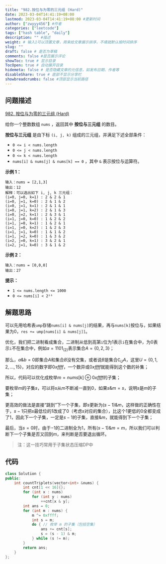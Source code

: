 ```yaml
---
title: "982.按位与为零的三元组 (Hard)"
date: 2023-03-04T14:41:19+08:00
lastmod: 2023-03-04T14:41:19+08:00 #更新时间
author: ["zwyyy456"] #作者
categories: ["leetcode"]
tags: ["hash table", "daily"]
description: "" #描述
weight: # 输入1可以顶置文章，用来给文章展示排序，不填就默认按时间排序
slug: ""
draft: false # 是否为草稿
comments: false #是否展示评论
showToc: true # 显示目录
TocOpen: true # 自动展开目录
hidemeta: false # 是否隐藏文章的元信息，如发布日期、作者等
disableShare: true # 底部不显示分享栏
showbreadcrumbs: false #顶部显示当前路径
---
```

## 问题描述
[982. 按位与为零的三元组 (Hard)](https://leetcode.cn/problems/triples-with-bitwise-and-equal-to-zero/)

给你一个整数数组 `nums` ，返回其中 **按位与三元组** 的数目。

**按位与三元组** 是由下标 `(i, j, k)` 组成的三元组，并满足下述全部条件：

- `0 <= i < nums.length`
- `0 <= j < nums.length`
- `0 <= k < nums.length`
- `nums[i] & nums[j] & nums[k] == 0` ，其中 `&` 表示按位与运算符。

**示例 1：**

```
输入：nums = [2,1,3]
输出：12
解释：可以选出如下 i, j, k 三元组：
(i=0, j=0, k=1) : 2 & 2 & 1
(i=0, j=1, k=0) : 2 & 1 & 2
(i=0, j=1, k=1) : 2 & 1 & 1
(i=0, j=1, k=2) : 2 & 1 & 3
(i=0, j=2, k=1) : 2 & 3 & 1
(i=1, j=0, k=0) : 1 & 2 & 2
(i=1, j=0, k=1) : 1 & 2 & 1
(i=1, j=0, k=2) : 1 & 2 & 3
(i=1, j=1, k=0) : 1 & 1 & 2
(i=1, j=2, k=0) : 1 & 3 & 2
(i=2, j=0, k=1) : 3 & 2 & 1
(i=2, j=1, k=0) : 3 & 1 & 2

```

**示例 2：**

```
输入：nums = [0,0,0]
输出：27

```

**提示：**

- `1 <= nums.length <= 1000`
- `0 <= nums[i] < 2¹⁶`

## 解题思路
可以先用哈希表`ump`存储`nums[i] & nums[j]`的结果，再与`nums[k]`按位与，如果结果为0，`res += ump[nums[i] & nums[j]]`。

优化，我们把二进制看成集合，二进制从低到高第`i`位为1表示`i`在集合中，为0表示`i`不在集合中，例如$a = 1101_{(2)}$表示集合$A=\{0,2,3\}$；

那么，$a \& b = 0$即集合$A$和集合$B$没有交集，或者说$B$是集合$\complement_U A$，这里$U=\{0,1,2,...,15\}$，对应的数字即$0xffff$，一个数异或$0xffff$就能得到这个数的补集；

所以，代码可以优化成枚举$m = nums[k]\oplus 0xffff$的子集；

要枚举$m$的子集$s$，可以将$s$从$m$不断减一直到0，如果$s \& m = s$，说明$s$是$m$的子集；

更高效的做法是直接“跳到”下一个子集，即$s$更新为$(s - 1)\& m$，这样做的正确性在于，$s-1$只把$s$最低位的$1$改成了$0$（考虑$s$对应的集合），比这个$1$更低的$0$全都变成了$1$，因此下一个子集，一定是$s-1$的子集，直接$\&m$，就能得到下一个子集；

最后，当$s=0$时，由于$-1$的二进制全为$1$，所有$(s-1)\&m = m$，所以我们可以判断下一个子集是否又回到$m$，来判断是否要退出循环。

> 注：这一技巧常用于子集状态压缩DP中

## 代码
```cpp
class Solution {
public:
    int countTriplets(vector<int> &nums) {
        int cnt[1 << 16]{};
        for (int x : nums)
            for (int y : nums)
                ++cnt[x & y];
        int ans = 0;
        for (int m : nums) {
            m ^= 0xffff;
            int s = m;
            do { // 枚举 m 的子集（包括空集）
                ans += cnt[s];
                s = (s - 1) & m;
            } while (s != m);
        }
        return ans;
    }
};
```